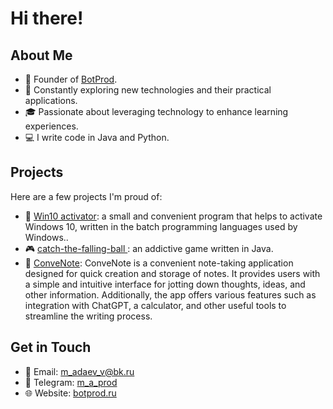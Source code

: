 # Hi there!

## About Me

- 💼 Founder of [BotProd](https://www.botprod.ru/).
- 🚀 Constantly exploring new technologies and their practical applications.
- 🎓 Passionate about leveraging technology to enhance learning experiences.
- 💻 I write code in Java and Python.

## Projects

Here are a few projects I'm proud of:

- 🔑 [Win10 activator](https://github.com/m-a-prod/activating-windows-10-11): a small and convenient program that helps to activate Windows 10, written in the batch programming languages used by Windows..
- 🎮 [catch-the-falling-ball
](https://github.com/m-a-prod/catch-the-falling-ball): an addictive game written in Java.
- 📝 [ConveNote](https://github.com/m-a-prod/ConveNote): ConveNote is a convenient note-taking application designed for quick creation and storage of notes. It provides users with a simple and intuitive interface for jotting down thoughts, ideas, and other information. Additionally, the app offers various features such as integration with ChatGPT, a calculator, and other useful tools to streamline the writing process.

## Get in Touch

- 📧 Email: m_adaev_v@bk.ru
- 💬 Telegram: [m_a_prod](https://t.me/m_a_prod/)
- 🌐 Website: [botprod.ru](https://www.botprod.ru/)
